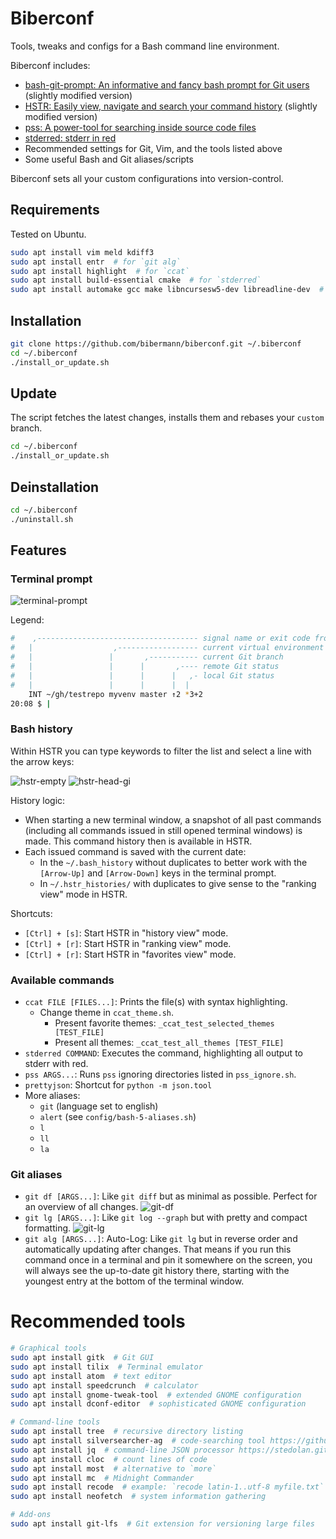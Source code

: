 # Biberconf

Tools, tweaks and configs for a Bash command line environment.

Biberconf includes:
- [bash-git-prompt: An informative and fancy bash prompt for Git users](https://github.com/magicmonty/bash-git-prompt) (slightly modified version)
- [HSTR: Easily view, navigate and search your command history](https://github.com/dvorka/hstr) (slightly modified version)
- [pss: A power-tool for searching inside source code files](https://github.com/eliben/pss)
- [stderred: stderr in red](https://github.com/sickill/stderred)
- Recommended settings for Git, Vim, and the tools listed above
- Some useful Bash and Git aliases/scripts

Biberconf sets all your custom configurations into version-control.

## Requirements

Tested on Ubuntu.

```bash
sudo apt install vim meld kdiff3
sudo apt install entr  # for `git alg`
sudo apt install highlight  # for `ccat`
sudo apt install build-essential cmake  # for `stderred`
sudo apt install automake gcc make libncursesw5-dev libreadline-dev  # for `hstr`
```

## Installation

```bash
git clone https://github.com/bibermann/biberconf.git ~/.biberconf
cd ~/.biberconf
./install_or_update.sh
```

## Update

The script fetches the latest changes, installs them and rebases your `custom` branch.

```bash
cd ~/.biberconf
./install_or_update.sh
```

## Deinstallation

```bash
cd ~/.biberconf
./uninstall.sh
```

## Features

### Terminal prompt

![terminal-prompt](img/terminal-prompt.png)

Legend:

```bash
#    ,------------------------------------ signal name or exit code from last command
#   |                  ,------------------ current virtual environment
#   |                 |       ,----------- current Git branch
#   |                 |      |       ,---- remote Git status
#   |                 |      |      |   ,- local Git status
#   |                 |      |      |  |
    INT ~/gh/testrepo myvenv master ↑2 *3+2
20:08 $ |
```

### Bash history

Within HSTR you can type keywords to filter the list and select a line with the arrow keys:

![hstr-empty](img/hstr-empty.png)
![hstr-head-gi](img/hstr-head-gi.png)

History logic:
- When starting a new terminal window, a snapshot of all past commands (including all commands issued in still opened terminal windows) is made. This command history then is available in HSTR.
- Each issued command is saved with the current date:
    - In the `~/.bash_history` without duplicates to better work with the `[Arrow-Up]` and `[Arrow-Down]` keys in the terminal prompt.
    - In `~/.hstr_histories/` with duplicates to give sense to the "ranking view" mode in HSTR.

Shortcuts:
- `[Ctrl] + [s]`: Start HSTR in "history view" mode.
- `[Ctrl] + [r]`: Start HSTR in "ranking view" mode.
- `[Ctrl] + [r]`: Start HSTR in "favorites view" mode.

### Available commands

- `ccat FILE [FILES...]`: Prints the file(s) with syntax highlighting.
    - Change theme in `ccat_theme.sh`.
        - Present favorite themes: `_ccat_test_selected_themes [TEST_FILE]`
        - Present all themes: `_ccat_test_all_themes [TEST_FILE]`
- `stderred COMMAND`: Executes the command, highlighting all output to stderr with red.
- `pss ARGS...`: Runs `pss` ignoring directories listed in `pss_ignore.sh`.
- `prettyjson`: Shortcut for `python -m json.tool`
- More aliases:
    - `git` (language set to english)
    - `alert` (see `config/bash-5-aliases.sh`)
    - `l`
    - `ll`
    - `la`

### Git aliases

- `git df [ARGS...]`: Like `git diff` but as minimal as possible. Perfect for an overview of all changes.
    ![git-df](img/git-df.png)
- `git lg [ARGS...]`: Like `git log --graph` but with pretty and compact formatting.
    ![git-lg](img/git-lg.png)
- `git alg [ARGS...]`: Auto-Log: Like `git lg` but in reverse order and automatically updating after changes. That means if you run this command once in a terminal and pin it somewhere on the screen, you will always see the up-to-date git history there, starting with the youngest entry at the bottom of the terminal window.

# Recommended tools

```bash
# Graphical tools
sudo apt install gitk  # Git GUI
sudo apt install tilix  # Terminal emulator
sudo apt install atom  # text editor
sudo apt install speedcrunch  # calculator
sudo apt install gnome-tweak-tool  # extended GNOME configuration
sudo apt install dconf-editor  # sophisticated GNOME configuration

# Command-line tools
sudo apt install tree  # recursive directory listing
sudo apt install silversearcher-ag  # code-searching tool https://github.com/ggreer/the_silver_searcher
sudo apt install jq  # command-line JSON processor https://stedolan.github.io/jq/
sudo apt install cloc  # count lines of code
sudo apt install most  # alternative to `more`
sudo apt install mc  # Midnight Commander
sudo apt install recode  # example: `recode latin-1..utf-8 myfile.txt`
sudo apt install neofetch  # system information gathering

# Add-ons
sudo apt install git-lfs  # Git extension for versioning large files
```
